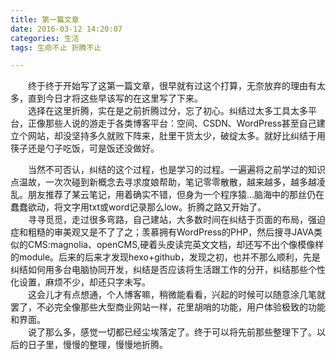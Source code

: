 ```yaml
---
title: 第一篇文章
date: 2016-03-12 14:20:07
categories: 生活
tags: 生命不止 折腾不止

---
```


　　终于终于开始写了这第一篇文章，很早就有过这个打算，无奈放弃的理由有太多，直到今日才将这些早该写的在这里写了下来。  
　　选择在这里折腾，实在是之前折腾过分，忘了初心。纠结过太多工具太多平台，正像那些人说的游走于各类博客平台：空间、CSDN、WordPress甚至自己建立个网站，却没坚持多久就败下阵来，肚里干货太少，破绽太多。就好比纠结于用筷子还是勺子吃饭，可是饭还没做好。  
<!--more-->
　　当然不可否认，纠结的这个过程，也是学习的过程。一遍遍将之前学过的知识点温故，一次次碰到新概念去寻求度娘帮助，笔记零零散散，越来越多，越多越凌乱。朋友推荐了某云笔记，用着确实不错，但身为一个程序猿...脑海中的那丝仍在蠢蠢欲动，将文字用txt或word记录那么low。折腾之路又开始了。  
　　寻寻觅觅，走过很多弯路，自己建站，大多数时间在纠结于页面的布局，强迫症和粗糙的审美观又是不了了之；羡慕拥有WordPress的PHP，然后搜寻JAVA类似的CMS:magnolia、openCMS,硬着头皮读完英文文档，却还写不出个像模像样的module。后来的后来才发现hexo+github，发现之初，也并不那么顺利，先是纠结如何用多台电脑协同开发，纠结是否应该将生活跟工作的分开，纠结那些个性化设置，麻烦不少，却还只字未写。  
　　这会儿才有点想通，个人博客嘛，稍微能看看，兴起的时候可以随意涂几笔就罢了，不必完全像那些大型商业网站一样，花里胡哨的功能，用户体验极致的功能和界面。  
　　说了那么多，感觉一切都已经尘埃落定了。终于可以将先前那些整理下了。以后的日子里，慢慢的整理，慢慢地折腾。
